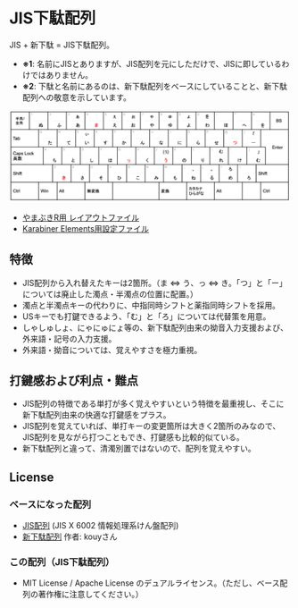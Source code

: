 # JIS下駄配列

JIS + 新下駄 = JIS下駄配列。

- **※1**: 名前にJISとありますが、JIS配列を元にしただけで、JISに即しているわけではありません。
- **※2**: 下駄と名前にあるのは、新下駄配列をベースにしていることと、新下駄配列への敬意を示しています。

![docs/screenshot_main.png](docs/screenshot_main.png)

- [やまぶきR用 レイアウトファイル](./JIS下駄.yab)
- [Karabiner Elements用設定ファイル](./jis_geta.json)

## 特徴

- JIS配列から入れ替えたキーは2箇所。（ま ⇔ う、っ ⇔ き。「つ」と「ー」については廃止した濁点・半濁点の位置に配置。）
- 濁点と半濁点キーの代わりに、中指同時シフトと薬指同時シフトを採用。
- USキーでも打鍵できるよう、「む」と「ろ」については代替策を用意。
- しゃしゅしょ、にゃにゅにょ等の、新下駄配列由来の拗音入力支援および、外来語・記号の入力支援。
- 外来語・拗音については、覚えやすさを極力重視。

## 打鍵感および利点・難点

- JIS配列の特徴である単打が多く覚えやすいという特徴を最重視し、そこに新下駄配列由来の快適な打鍵感をプラス。
- JIS配列を覚えていれば、単打キーの変更箇所は大きく2箇所のみなので、JIS配列を見ながら打つこともでき、打鍵感も比較的似ている。
- 新下駄配列と違って、清濁別置ではないので、配列を覚えやすい。

## License

### ベースになった配列

- [JIS配列](https://ja.wikipedia.org/wiki/JIS%E3%82%AD%E3%83%BC%E3%83%9C%E3%83%BC%E3%83%89) (JIS X 6002 情報処理系けん盤配列)
- [新下駄配列](https://kouy.exblog.jp/13627994/) 作者: kouyさん

### この配列（JIS下駄配列）

- MIT License / Apache License のデュアルライセンス。（ただし、ベース配列の著作権に注意してください。）